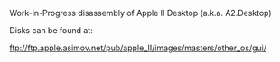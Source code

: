 Work-in-Progress disassembly of Apple II Desktop (a.k.a. A2.Desktop)

Disks can be found at:

ftp://ftp.apple.asimov.net/pub/apple_II/images/masters/other_os/gui/
